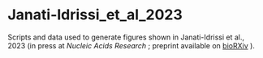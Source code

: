 # Janati-Idrissi_et_al_2023
Scripts and data used to generate figures shown in Janati-Idrissi et al., 2023 (in press at _Nucleic Acids Research_ ; preprint available on [bioRXiv](https://www.biorxiv.org/content/10.1101/2023.10.31.560894v1.full.pdf+html) ).
